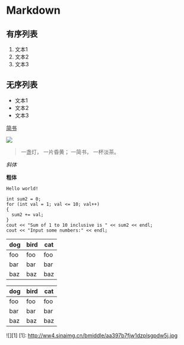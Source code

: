 # Markdown

## 有序列表
1. 文本1
2. 文本2
3. 文本3

## 无序列表
- 文本1
- 文本2
- 文本3

[简书](http://www.jianshu.com)

![](http://ww4.sinaimg.cn/bmiddle/aa397b7fjw1dzplsgpdw5j.jpg)

>一盏灯， 一片昏黄； 一简书， 一杯淡茶。

*斜体*

**粗体**

`Hello world!`

```
int sum2 = 0;
for (int val = 1; val <= 10; val++)
{
  sum2 += val;
}
cout << "Sum of 1 to 10 inclusive is " << sum2 << endl;
cout << "Input some numbers:" << endl;
```
|dog | bird | cat|
|----|------|----|
|foo | foo  | foo|
|bar | bar  | bar|
|baz | baz  | baz|

dog | bird | cat
----|------|----
foo | foo  | foo
bar | bar  | bar
baz | baz  | baz

![][1]
[1]: http://ww4.sinaimg.cn/bmiddle/aa397b7fjw1dzplsgpdw5j.jpg
